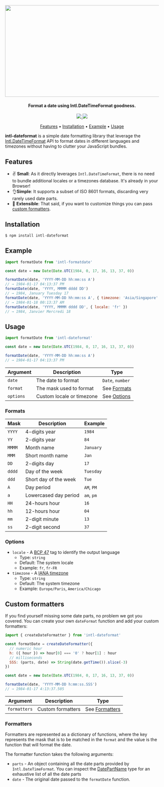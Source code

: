 <h1 align="center">
  <img src="./art.png" width="600" height="300" />
</h1>

<h4 align="center">Format a date using Intl.DateTimeFormat goodness.</h4>

<p align="center">
  <a href="https://travis-ci.com/zapier/intl-dateformat">
    <img src="https://flat.badgen.net/travis/zapier/intl-dateformat" />
  </a>
  <img src="https://flat.badgen.net/badgesize/gzip/https://unpkg.com/intl-dateformat@latest/lib/index.js" />
</p>

<p align="center">
  <a href="#features">Features</a> •
  <a href="#installation">Installation</a> •
  <a href="#example">Example</a> •
  <a href="#usage">Usage</a>
</p>

**intl-dateformat** is a simple date formatting library that leverage the [Intl.DateTimeFormat](https://developer.mozilla.org/fr/docs/Web/JavaScript/Reference/Objets_globaux/DateTimeFormat) API to format dates in different languages and timezones without having to clutter your JavaScript bundles.

## Features

* ✌ **Small**: As it directly leverages `Intl.DateTimeFormat`, there is no need to bundle additional locales or a timezones database. It's already in your Browser!
* 👌**Simple**: It supports a subset of ISO 8601 formats, discarding very rarely used date parts.
* 🤟 **Extensible**: That said, if you want to customize things you can pass [custom formatters](#custom-formatters).

## Installation

```js
$ npm install intl-dateformat
```

## Example

```js
import formatDate from 'intl-formatdate'

const date = new Date(Date.UTC(1984, 0, 17, 16, 13, 37, 0))

formatDate(date, 'YYYY-MM-DD hh:mm:ss A')
// → 1984-01-17 04:13:37 PM
formatDate(date, 'YYYY, MMMM dddd DD')
// → 1984, January Tuesday 17
formatDate(date, 'YYYY-MM-DD hh:mm:ss A', { timezone: 'Asia/Singapore' })
// → 1984-01-18 00:13:37 AM
formatDate(date, 'YYYY, MMMM dddd DD', { locale: 'fr' })
// → 1984, Janvier Mercredi 18
```

## Usage

```js
import formatDate from 'intl-dateformat'

const date = new Date(Date.UTC(1984, 0, 17, 16, 13, 37, 0))

formatDate(date, 'YYYY-MM-DD hh:mm:ss A')
// → 1984-01-17 04:13:37 PM
```

| Argument  | Description               | Type                   
| --------- | ------------------------- | -----------------------
| `date`    | The date to format        | `Date`, `number`       
| `format`  | The mask used to format   | See [Formats](#formats)
| `options` | Custom locale or timezone | See [Options](#options)

### Formats

| Mask   | Description           | Example
| ------ | --------------------- | -------
| `YYYY` | 4-digits year         | `1984`
| `YY`   | 2-digits year         | `84`
| `MMMM` | Month name            | `January`
| `MMM`  | Short month name      | `Jan`
| `DD`   | 2-digits day          | `17`
| `dddd` | Day of the week       | `Tuesday`
| `ddd`  | Short day of the week | `Tue`
| `A`    | Day period            | `AM`, `PM`
| `a`    | Lowercased day period | `am`, `pm`
| `HH`   | 24-hours hour         | `16`
| `hh`   | 12-hours hour         | `04`
| `mm`   | 2-digit minute        | `13`
| `ss`   | 2-digit second        | `37`

### Options

* `locale` - A [BCP 47](https://tools.ietf.org/html/bcp47) tag to identify the output language
  * Type: `string`
  * Default: The system locale
  * Example: `fr`, `fr-FR`
* `timezone` - A [IANA timezone](https://www.iana.org/time-zones)
  * Type: `string`
  * Default: The system timezone
  * Example: `Europe/Paris`, `America/Chicago`

## Custom formatters

If you find yourself missing some date parts, no problem we got you covered. You can create your own `dateFormat` function and add your custom formatters:

```js
import { createDateFormatter } from 'intl-dateformat'

const formatDate = createDateFormatter({
  // numeric hour
  h: ({ hour }) => hour[0] === '0' ? hour[1] : hour
  // milliseconds
  SSS: (parts, date) => String(date.getTime()).slice(-3)
})

const date = new Date(Date.UTC(1984, 0, 17, 16, 13, 37, 0))

formatDate(date, 'YYYY-MM-DD h:mm:ss.SSS')
// → 1984-01-17 4:13:37.505
```

| Argument     | Description               | Type                   
| ------------ | ------------------------- | -----------------------
| `formatters` | Custom formatters         | See [Formatters](#formatters)

### Formatters

Formatters are represented as a dictionary of functions, where the key represents the mask that is to be matched in the `format` and the value is the function that will format the date.

The formatter function takes the following arguments:

* `parts` - An object containing all the date parts provided by `Intl.DateTimeFormat`. You can inspect the [DatePartName](./src/types.ts) type for an exhaustive list of all the date parts
* `date` - The original date passed to the `formatDate` function.
